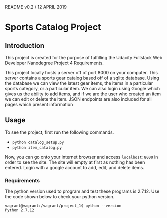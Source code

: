README v0.2 / 12 APRIL 2019

# Sports Catalog Project

## Introduction
This project is created for the purpose of fulfilling the Udacity Fullstack Web
Developer Nanodegree Project 4 Requirements.

This project locally hosts a server off of port 8000 on your computer. This
server contains a sports gear catalog based off of a sqlite database. Using
the database we can view the latest gear items, the items in a particular sports
category, or a particular item. We can also login using Google which gives us
the ability to add items, and if we are the user who created an item we can
edit or delete the item. JSON endpoints are also included for all pages which
present information

## Usage
To see the project, first run the following commands.
* `python catalog_setup.py`
* `python item_catalog.py`

Now, you can go onto your internet browser and access `localhost:8000` in order
to see the site. The site will empty at first as nothing has been entered.
Login with a google account to add, edit, and delete items.

### Requirements
The python version used to program and test these programs is 2.7.12. Use the
code shown below to check your python version.
```
vagrant@vagrant:/vagrant/project_1$ python --version
Python 2.7.12
```
